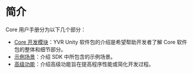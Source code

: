 # 简介

Core 用户手册分为以下几个部分：

-   [Core 开发模块](./CoreDevelopmentBlocks.md)：YVR Unity 软件包的介绍是希望帮助开发者了解 Core 软件包的整体和细节部分。
-   [示例场景](./DemoScenes.md)：介绍 SDK 中所包含的示例场景。
-   [高级功能](./AdvancedFeatures.md)：介绍高级功能旨在提高程序性能或简化开发过程。
